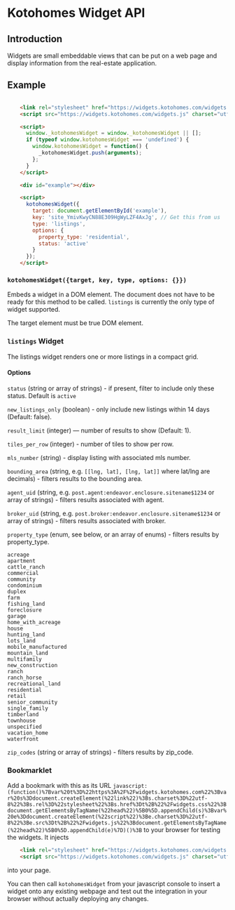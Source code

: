 # Kotohomes Widget API

## Introduction

Widgets are small embeddable views that can be put on a web page and display information from the real-estate application.

## Example

```html

    <link rel="stylesheet" href="https://widgets.kotohomes.com/widgets.css" charset="utf-8" />
    <script src="https://widgets.kotohomes.com/widgets.js" charset="utf-8" async></script>

    <script>
      window._kotohomesWidget = window._kotohomesWidget || [];
      if (typeof window.kotohomesWidget === 'undefined') {
        window.kotohomesWidget = function() {
          _kotohomesWidget.push(arguments);
        };
      }
    </script>

    <div id="example"></div>

    <script>
      kotohomesWidget({
        target: document.getElementById('example'),
        key: 'site_YmivKwyCN88E309HgWyLZF4AxJg', // Get this from us
        type: 'listings',
        options: {
          property_type: 'residential',
          status: 'active'
        }
      });
    </script>
```

### `kotohomesWidget({target, key, type, options: {}})`

Embeds a widget in a DOM element. The document does not have to be ready for this method to be called. `listings` is currently the only type of widget supported.

The target element must be true DOM element.

### `listings` Widget

The listings widget renders one or more listings in a compact grid.

#### Options

`status` (string or array of strings) - if present, filter to include only these status. Default is `active`

`new_listings_only` (boolean) - only include new listings within 14 days (Default: false).

`result_limit` (integer) — number of results to show (Default: 1).

`tiles_per_row` (integer) - number of tiles to show per row.

`mls_number` (string) - display listing with associated mls number.

`bounding_area` (string, e.g. `[[lng, lat], [lng, lat]]` where lat/lng are decimals) - filters results to the bounding area.

`agent_uid` (string, e.g. `post.agent:endeavor.enclosure.sitename$1234` or array of strings) - filters results associated with agent.

`broker_uid` (string, e.g. `post.broker:endeavor.enclosure.sitename$1234` or array of strings) - filters results associated with broker.

`property_type` (enum, see below, or an array of enums) - filters results by property_type.

    acreage
    apartment
    cattle_ranch
    commercial
    community
    condominium
    duplex
    farm
    fishing_land
    foreclosure
    garage
    home_with_acreage
    house
    hunting_land
    lots_land
    mobile_manufactured
    mountain_land
    multifamily
    new_construction
    ranch
    ranch_horse
    recreational_land
    residential
    retail
    senior_community
    single_family
    timberland
    townhouse
    unspecified
    vacation_home
    waterfront

`zip_codes` (string or array of strings) - filters results by zip_code.

### Bookmarklet

Add a bookmark with this as its URL `javascript:(function()%7Bvar%20t%3D%22https%3A%2F%2Fwidgets.kotohomes.com%22%3Bvar%20s%3Ddocument.createElement(%22link%22)%3Bs.charset%3D%22utf-8%22%3Bs.rel%3D%22stylesheet%22%3Bs.href%3Dt%2B%22%2Fwidgets.css%22%3Bdocument.getElementsByTagName(%22head%22)%5B0%5D.appendChild(s)%3Bvar%20e%3Ddocument.createElement(%22script%22)%3Be.charset%3D%22utf-8%22%3Be.src%3Dt%2B%22%2Fwidgets.js%22%3Bdocument.getElementsByTagName(%22head%22)%5B0%5D.appendChild(e)%7D)()%3B` to your browser for testing the widgets. It injects

```html
    <link rel="stylesheet" href="https://widgets.kotohomes.com/widgets.css" charset="utf-8" />
    <script src="https://widgets.kotohomes.com/widgets.js" charset="utf-8" async></script>
```

into your page.

You can then call `kotohomesWidget` from your javascript console to insert a widget onto any existing webpage and test out the integration in your browser without actually deploying any changes.